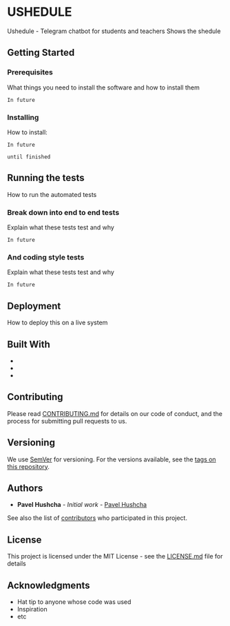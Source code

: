 # USHEDULE

Ushedule - Telegram chatbot for students and teachers
Shows the shedule

## Getting Started



### Prerequisites

What things you need to install the software and how to install them

```
In future
```

### Installing

How to install:

```
In future
```

```
until finished
```

## Running the tests

How to run the automated tests

### Break down into end to end tests

Explain what these tests test and why

```
In future
```

### And coding style tests

Explain what these tests test and why

```
In future
```

## Deployment

How to deploy this on a live system

## Built With

* 
* 
* 

## Contributing

Please read [CONTRIBUTING.md](https://gist.github.com/PurpleBooth/b24679402957c63ec426) for details on our code of conduct, and the process for submitting pull requests to us.

## Versioning

We use [SemVer](http://semver.org/) for versioning. For the versions available, see the [tags on this repository](https://github.com/your/project/tags). 

## Authors

* **Pavel Hushcha** - *Initial work* - [Pavel Hushcha](https://github.com/pavel-hushcha)

See also the list of [contributors](https://github.com/your/project/contributors) who participated in this project.

## License

This project is licensed under the MIT License - see the [LICENSE.md](LICENSE.md) file for details

## Acknowledgments

* Hat tip to anyone whose code was used
* Inspiration
* etc